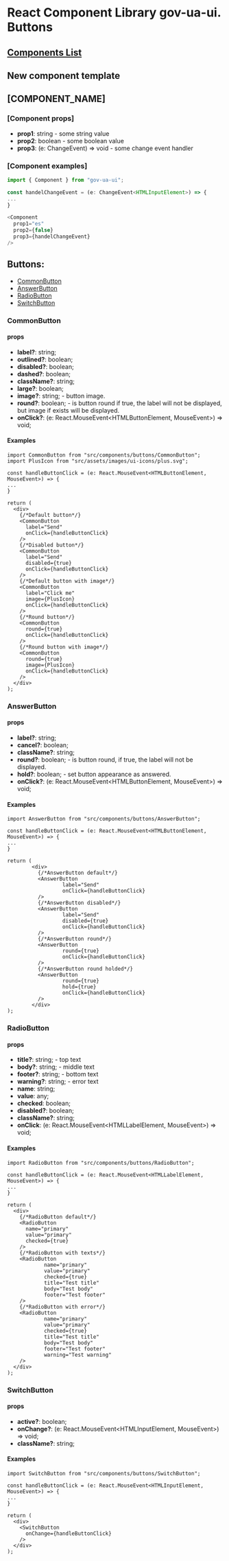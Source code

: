 # React Component Library gov-ua-ui. Buttons

## [Components List](COMPONENTS_LIST.md)

## New component template

## [COMPONENT_NAME]

### [Component props]

- **prop1**: string - some string value
- **prop2**: boolean - some boolean value
- **prop3**: (e: ChangeEvent<HTMLInputElement>) => void - some change event handler

### [Component examples]

```js
import { Component } from "gov-ua-ui";

const handelChangeEvent = (e: ChangeEvent<HTMLInputElement>) => {
...
}

<Component
  prop1="es"
  prop2={false}
  prop3={handelChangeEvent}
/>
```

## Buttons:

- [CommonButton](#CommonButton)
- [AnswerButton](#AnswerButton)
- [RadioButton](#RadioButton)
- [SwitchButton](#SwitchButton)

### CommonButton

#### props

- **label?**: string;
- **outlined?**: boolean;
- **disabled?**: boolean;
- **dashed?**: boolean;
- **className?**: string;
- **large?**: boolean;
- **image?**: string; - button image.
- **round?**: boolean; - is button round if true, the label will not be displayed, but image if exists will be
  displayed.
- **onClick?**: (e: React.MouseEvent<HTMLButtonElement, MouseEvent>) => void;

#### Examples

```tsx
import CommonButton from "src/components/buttons/CommonButton";
import PlusIcon from "src/assets/images/ui-icons/plus.svg";

const handleButtonClick = (e: React.MouseEvent<HTMLButtonElement, MouseEvent>) => {
...
}

return (
  <div>
    {/*Default button*/}
    <CommonButton
      label="Send"
      onClick={handleButtonClick}
    />
    {/*Disabled button*/}
    <CommonButton
      label="Send"
      disabled={true}
      onClick={handleButtonClick}
    />
    {/*Default button with image*/}
    <CommonButton
      label="Click me"
      image={PlusIcon}
      onClick={handleButtonClick}
    />
    {/*Round button*/}
    <CommonButton
      round={true}
      onClick={handleButtonClick}
    />
    {/*Round button with image*/}
    <CommonButton
      round={true}
      image={PlusIcon}
      onClick={handleButtonClick}
    />
  </div>
);
```

### AnswerButton

#### props

- **label?**: string;
- **cancel?**: boolean;
- **className?**: string;
- **round?**: boolean; - is button round, if true, the label will not be displayed.
- **hold?**: boolean; - set button appearance as answered.
- **onClick?**: (e: React.MouseEvent<HTMLButtonElement, MouseEvent>) => void;

#### Examples

```tsx
import AnswerButton from "src/components/buttons/AnswerButton";

const handleButtonClick = (e: React.MouseEvent<HTMLButtonElement, MouseEvent>) => {
...
}

return (
        <div>
          {/*AnswerButton default*/}
          <AnswerButton
                  label="Send"
                  onClick={handleButtonClick}
          />
          {/*AnswerButton disabled*/}
          <AnswerButton
                  label="Send"
                  disabled={true}
                  onClick={handleButtonClick}
          />
          {/*AnswerButton round*/}
          <AnswerButton
                  round={true}
                  onClick={handleButtonClick}
          />
          {/*AnswerButton round holded*/}
          <AnswerButton
                  round={true}
                  hold={true}
                  onClick={handleButtonClick}
          />
        </div>
);
```

### RadioButton

#### props

- **title?**: string; - top text
- **body?**: string; - middle text
- **footer?**: string; - bottom text
- **warning?**: string; - error text
- **name**: string;
- **value**: any;
- **checked**: boolean;
- **disabled?**: boolean;
- **className?**: string;
- **onClick**: (e: React.MouseEvent<HTMLLabelElement, MouseEvent>) => void;

#### Examples

```tsx
import RadioButton from "src/components/buttons/RadioButton";

const handleButtonClick = (e: React.MouseEvent<HTMLLabelElement, MouseEvent>) => {
...
}

return (
  <div>
    {/*RadioButton default*/}
    <RadioButton
      name="primary"
      value="primary"
      checked={true}
    />
    {/*RadioButton with texts*/}
    <RadioButton
            name="primary"
            value="primary"
            checked={true}
            title="Test title"
            body="Test body"
            footer="Test footer"
    />
    {/*RadioButton with error*/}
    <RadioButton
            name="primary"
            value="primary"
            checked={true}
            title="Test title"
            body="Test body"
            footer="Test footer"
            warning="Test warning"
    />
  </div>
);
```

### SwitchButton

#### props

- **active?**: boolean;
- **onChange?**: (e: React.MouseEvent<HTMLInputElement, MouseEvent>) => void;
- **className?**: string; 

#### Examples

```tsx
import SwitchButton from "src/components/buttons/SwitchButton";

const handleButtonClick = (e: React.MouseEvent<HTMLInputElement, MouseEvent>) => {
...
}

return (
  <div>
    <SwitchButton
      onChange={handleButtonClick}
    />
  </div>
);
```
